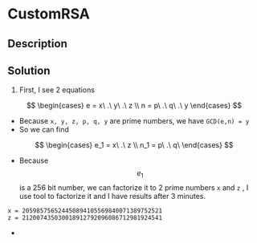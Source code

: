 # CustomRSA

## Description







## Solution

1. First, I see 2 equations

$$
\begin{cases}
e = x\ .\ y\ .\ z \\
n = p\ .\ q\ .\ y
\end{cases}
$$

* Because `x, y, z, p, q, y` are prime numbers, we have `GCD(e,n) = y`&#x20;
* So we can find&#x20;

$$
\begin{cases}
e_1 = x\  .\ z \\
n_1 = p\ .\ q\ 
\end{cases}
$$

* Because  $$e_1$$  is a 256 bit number, we can factorize it to 2 prime numbers `x` and `z` , I use tool to factorize it and I have results after 3 minutes.

```
x = 205985756524450894105569840071389752521
z = 212007435030018912792096086712981924541
```

*

